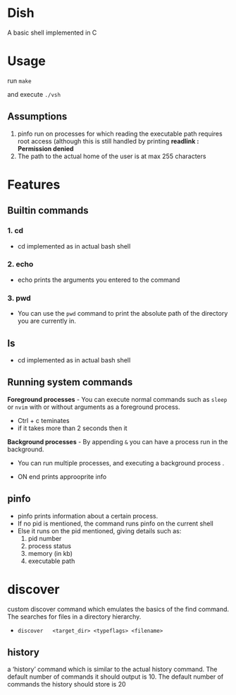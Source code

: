 # Dish

A basic shell implemented in C

# Usage

run `make`

and execute `./vsh`

## Assumptions

1. pinfo run on processes for which reading the executable path requires root access (although this is still handled by printing **readlink : Permission denied**
2. The path to the actual home of the user is at max 255 characters

# Features

## Builtin commands

### 1. cd

* cd  implemented as in actual bash shell

### 2. echo

- echo prints the arguments you entered to the command

### 3. pwd

- You can use the `pwd` command to print the absolute path of the directory you are currently in.

## ls

- cd  implemented as in actual bash shell

## Running system commands

**Foreground processes** - You can execute normal commands such as `sleep` or `nvim` with or without arguments as a foreground process. 

*  Ctrl + c teminates
* if it takes more than 2 seconds then it

**Background processes** - By appending `&` you can have a process run in the background.

* You can run multiple processes, and executing a background process .

* ON end prints approoprite info

## pinfo

- pinfo prints information about a certain process.
- If no pid is mentioned, the command runs pinfo on the current shell
- Else it runs on the pid mentioned, giving details such as:
  1. pid number
  2. process status
  3. memory (in kb)
  4. executable path



# discover

custom discover command which emulates the basics of the find command. The searches for files in a directory hierarchy.

* `discover   <target_dir> <typeflags> <filename>`

## history

a ‘history’ command which is similar to the actual history command. The default number of commands it should output is 10. The default number of commands the history should store is 20
